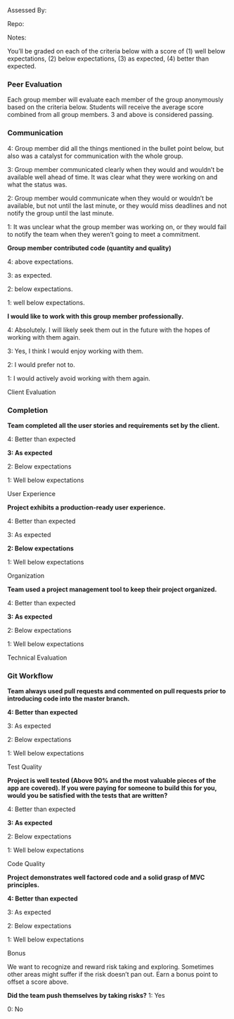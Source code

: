 Assessed By:

Repo:

Notes:

You’ll be graded on each of the criteria below with a score of (1) well below expectations, (2) below expectations, (3) as expected, (4) better than expected.

### Peer Evaluation

Each group member will evaluate each member of the group anonymously based on the criteria below. Students will receive the average score combined from all group members. 3 and above is considered passing.

### Communication

4: Group member did all the things mentioned in the bullet point below, but also was a catalyst for communication with the whole group.

3: Group member communicated clearly when they would and wouldn’t be available well ahead of time. It was clear what they were working on and what the status was.

2: Group member would communicate when they would or wouldn’t be available, but not until the last minute, or they would miss deadlines and not notify the group until the last minute.

1: It was unclear what the group member was working on, or they would fail to notify the team when they weren’t going to meet a commitment.

**Group member contributed code (quantity and quality)**

4: above expectations.

3: as expected.

2: below expectations.

1: well below expectations.

**I would like to work with this group member professionally.**

4: Absolutely. I will likely seek them out in the future with the hopes of working with them again.

3: Yes, I think I would enjoy working with them.

2: I would prefer not to.

1: I would actively avoid working with them again.

Client Evaluation

### Completion

**Team completed all the user stories and requirements set by the client.**

4: Better than expected

**3: As expected**

2: Below expectations

1: Well below expectations

User Experience

**Project exhibits a production-ready user experience.**

4: Better than expected

3: As expected

**2: Below expectations**

1: Well below expectations

Organization

**Team used a project management tool to keep their project organized.**

4: Better than expected

**3: As expected**

2: Below expectations

1: Well below expectations

Technical Evaluation

### Git Workflow

**Team always used pull requests and commented on pull requests prior to introducing code into the master branch.**

**4: Better than expected**

3: As expected

2: Below expectations

1: Well below expectations

Test Quality

**Project is well tested (Above 90% and the most valuable pieces of the app are covered). If you were paying for someone to build this for you, would you be satisfied with the tests that are written?**

4: Better than expected

**3: As expected**

2: Below expectations

1: Well below expectations

Code Quality

**Project demonstrates well factored code and a solid grasp of MVC principles.**

**4: Better than expected**

3: As expected

2: Below expectations

1: Well below expectations

Bonus

We want to recognize and reward risk taking and exploring. Sometimes other areas might suffer if the risk doesn’t pan out. Earn a bonus point to offset a score above.

**Did the team push themselves by taking risks?**
1: Yes

0: No
